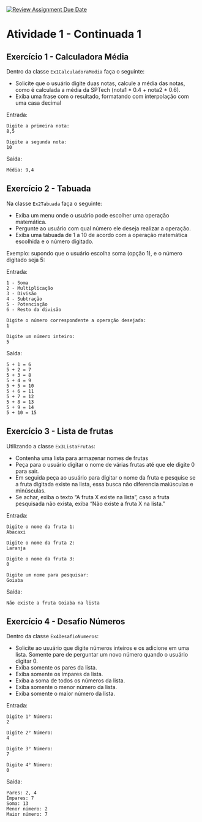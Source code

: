 [![Review Assignment Due Date](https://classroom.github.com/assets/deadline-readme-button-24ddc0f5d75046c5622901739e7c5dd533143b0c8e959d652212380cedb1ea36.svg)](https://classroom.github.com/a/0HIMX9gN)
# Atividade 1 - Continuada 1

## Exercício 1 - Calculadora Média

Dentro da classe `Ex1CalculadoraMedia` faça o seguinte:

- Solicite que o usuário digite duas notas, calcule a média das
  notas, como é calculada a média da SPTech (nota1 * 0.4 + nota2 * 0.6).
- Exiba uma frase com o resultado, formatando com interpolação com uma casa decimal

Entrada:
```text
Digite a primeira nota:
8,5

Digite a segunda nota:
10
```

Saída:
```
Média: 9,4
```

## Exercício 2 - Tabuada

Na classe `Ex2Tabuada` faça o seguinte:

- Exiba um menu onde o usuário pode escolher uma operação matemática.
- Pergunte ao usuário com qual número ele deseja realizar a operação.
- Exiba uma tabuada de 1 a 10 de acordo com a operação matemática escolhida e o número
digitado.

Exemplo: supondo que o usuário escolha soma (opção 1), e o número digitado seja 5:

Entrada:
```text
1 - Soma
2 - Multiplicação
3 - Divisão
4 - Subtração
5 - Potenciação
6 - Resto da divisão

Digite o número correspondente a operação desejada:
1

Digite um número inteiro:
5
```

Saída:

```text
5 + 1 = 6
5 + 2 = 7
5 + 3 = 8
5 + 4 = 9
5 + 5 = 10
5 + 6 = 11
5 + 7 = 12
5 + 8 = 13
5 + 9 = 14
5 + 10 = 15
```

## Exercício 3 - Lista de frutas

Utilizando a classe `Ex3ListaFrutas`:

- Contenha uma lista para armazenar nomes de frutas
- Peça para o usuário digitar o nome de várias frutas até que ele digite 0 para sair.
- Em seguida peça ao usuário para digitar o nome da fruta e pesquise se a fruta digitada existe na
lista, essa busca não diferencia maiúsculas e minúsculas.
- Se achar, exiba o texto “A fruta X existe na lista”, caso a fruta
pesquisada não exista, exiba “Não existe a fruta X na lista.”

Entrada:
```text
Digite o nome da fruta 1:
Abacaxi

Digite o nome da fruta 2:
Laranja

Digite o nome da fruta 3:
0

Digite um nome para pesquisar:
Goiaba
```

Saída:
```text
Não existe a fruta Goiaba na lista
```

## Exercício 4 - Desafio Números

Dentro da classe `Ex4DesafioNumeros`:

- Solicite ao usuário que digite números inteiros e os adicione em uma lista. Somente
pare de perguntar um novo número quando o usuário digitar 0.
- Exiba somente os pares da lista.
- Exiba somente os ímpares da lista.
- Exiba a soma de todos os números da lista.
- Exiba somente o menor número da lista.
- Exiba somente o maior número da lista.

Entrada:
```text
Digite 1° Número:
2

Digite 2° Número:
4

Digite 3° Número:
7

Digite 4° Número:
0
```

Saída:
```text
Pares: 2, 4
Ímpares: 7
Soma: 13
Menor número: 2
Maior número: 7
```
